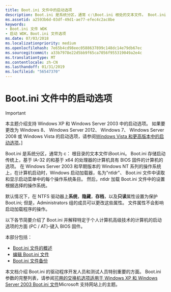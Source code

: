 ```yaml
---
title: Boot.ini 文件中的启动选项
description: Boot.ini 是系统分区，通常 c:\Boot.ini 根处的文本文件。 Boot.ini 存储启动传统上，具有 x86 和基于 x64 的处理器的计算机具有 BIOS 固件的计算机的选项。
ms.assetid: a2593b6d-03df-49d1-ae77-efec4c2ac8be
keywords:
- Boot.ini 文件 WDK
- 启动 WDK，Boot.ini 文件选项
ms.date: 07/03/2018
ms.localizationpriority: medium
ms.openlocfilehash: 7e65b4cd98eec0588637899c148dc14e79db67ec
ms.sourcegitcommit: a33b7978e22d5bb9f65ca7056f955319049a2e4c
ms.translationtype: MT
ms.contentlocale: zh-CN
ms.lasthandoff: 01/31/2019
ms.locfileid: "56547370"
---
```

# <a name="boot-options-in-a-bootini-file"></a>Boot.ini 文件中的启动选项

> [!IMPORTANT] 
> 本主题介绍支持 Windows XP 和 Windows Server 2003 中的启动选项。 如果要更改为 Windows 8、 Windows Server 2012、 Windows 7、 Windows Server 2008 或 Windows Vista 的启动选项，请参阅[Windows Vista 和更高版本中的启动选项](boot-options-in-windows-vista-and-later.md)。\]

Boot.ini 是系统分区，通常为 c： 根目录的文本文件\\Boot.ini。 Boot.ini 存储启动传统上，基于 IA-32 的和基于 x64 的处理器的计算机具有 BIOS 固件的计算机的选项。 在 Windows Server 2003 和早期版本的 Windows NT 系列的操作系统上，在计算机启动时，Windows 启动加载器，名为"ntldr"、 Boot.ini 文件中读取和显示启动菜单中的每个操作系统条目。 然后，ntldr 加载 Boot.ini 文件中的设置根据选择的操作系统。

默认情况下，在 NTFS 驱动器上**系统**，**隐藏**，**存档**，以及**只读**属性设置为保护 Boot.ini; 但是，Administrators 组的成员可以更改这些属性。 文件属性不会影响启动加载程序的操作。

以下各节简要介绍了 Boot.ini 并解释特定于个人计算机高级技术的计算机的启动选项的方面 (PC / AT)-键入 BIOS 固件。

本部分包括：

- [Boot.ini 文件的概述](overview-of-the-boot-ini-file.md)
- [编辑 Boot.ini 文件](editing-the-boot-ini-file.md)
- [Boot.ini 文件备份](backing-up-the-boot-ini-file.md)

本文档介绍 Boot.ini 的驱动程序开发人员和测试人员特别重要的方面。 Boot.ini 参数的完整列表，请参阅[可用的交换机选项适用于 Windows XP 和 Windows Server 2003 Boot.ini 文件](https://go.microsoft.com/fwlink/p/?linkid=137742)Microsoft 支持网站上的主题。
